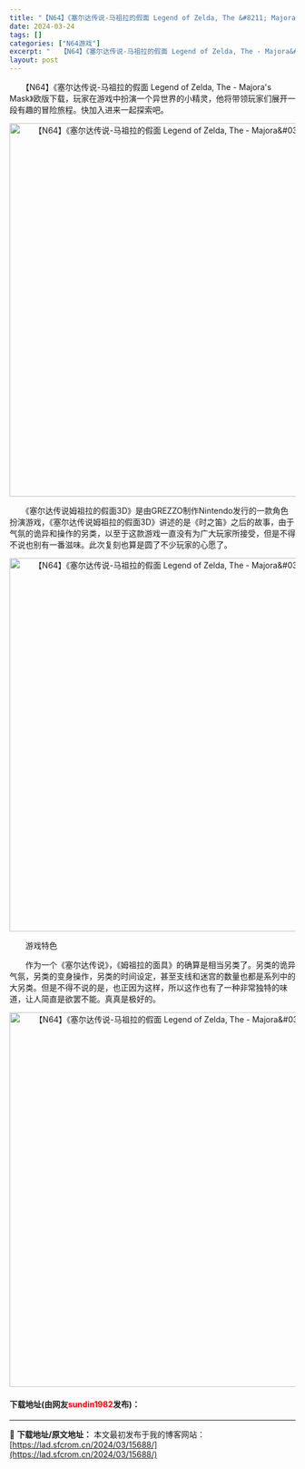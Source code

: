 ```yaml
---
title: "【N64】《塞尔达传说-马祖拉的假面 Legend of Zelda, The &#8211; Majora&#039;s Mask》欧版下载"
date: 2024-03-24
tags: []
categories: ["N64游戏"]
excerpt: "　　【N64】《塞尔达传说-马祖拉的假面 Legend of Zelda, The - Majora&#039;s Mask》欧版下载，玩家在游戏中扮演一个异世界的小精灵，他将带领玩家们展开一段有趣的冒险旅程。快加入进来一起探索吧。 　　《塞尔达传说姆祖拉的假面3D》是由GREZZO制作Nintend&hellip;"
layout: post
---
```


 <p>　　【N64】《塞尔达传说-马祖拉的假面 Legend of Zelda, The - Majora&#39;s Mask》欧版下载，玩家在游戏中扮演一个异世界的小精灵，他将带领玩家们展开一段有趣的冒险旅程。快加入进来一起探索吧。</p> <p align="center"><img align="" border="0" src="https://lad.sfcrom.cn/wp-content/uploads/2024/03/20240324_66003dd3e66ce.png" width="657" alt="【N64】《塞尔达传说-马祖拉的假面 Legend of Zelda, The - Majora&amp;#039;s Mask》欧版下载" /></p> <p>　　《塞尔达传说姆祖拉的假面3D》是由GREZZO制作Nintendo发行的一款角色扮演游戏，《塞尔达传说姆祖拉的假面3D》讲述的是《时之笛》之后的故事，由于气氛的诡异和操作的另类，以至于这款游戏一直没有为广大玩家所接受，但是不得不说也别有一番滋味。此次复刻也算是圆了不少玩家的心愿了。</p> <p align="center"><img align="" border="0" src="https://lad.sfcrom.cn/wp-content/uploads/2024/03/20240324_66003dd523cbf.png" width="657" alt="【N64】《塞尔达传说-马祖拉的假面 Legend of Zelda, The - Majora&amp;#039;s Mask》欧版下载" /></p> <p>　　游戏特色</p> <p>　　作为一个《塞尔达传说》，《姆祖拉的面具》的确算是相当另类了。另类的诡异气氛，另类的变身操作，另类的时间设定，甚至支线和迷宫的数量也都是系列中的大另类。但是不得不说的是，也正因为这样，所以这作也有了一种非常独特的味道，让人简直是欲罢不能。真真是极好的。</p> <p align="center"><img align="" border="0" src="https://lad.sfcrom.cn/wp-content/uploads/2024/03/20240324_66003dd6a610c.png" width="659" alt="【N64】《塞尔达传说-马祖拉的假面 Legend of Zelda, The - Majora&amp;#039;s Mask》欧版下载" /></p> <p><h4>下载地址(由网友<font color="red">sundin1982</font>发布)：</h4></p> 

---
📖 **下载地址/原文地址：** 本文最初发布于我的博客网站：[https://lad.sfcrom.cn/2024/03/15688/](https://lad.sfcrom.cn/2024/03/15688/)

